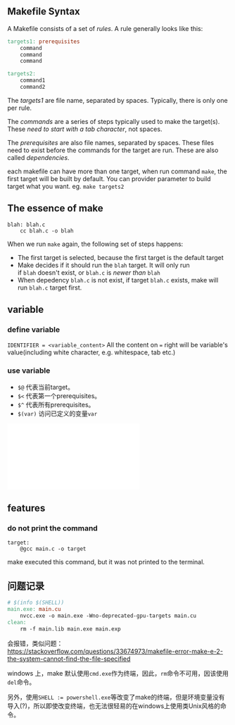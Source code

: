 ## Makefile Syntax
A Makefile consists of a set of _rules_. A rule generally looks like this:
``` makefile
targets1: prerequisites
	command
	command
	command

targets2:
	command1
	command2
```
The _targets1_ are file name, separated by spaces. Typically, there is only one per rule.

The _commands_ are a series of steps typically used to make the target(s). These _need to start with a tab character_, not spaces.

The _prerequisites_ are also file names, separated by spaces. These files need to exist before the commands for the target are run. These are also called _dependencies_.

each makefile can have more than one target, when run command `make`, the first target will be built by default. You can provider parameter to build target what you want. eg. `make targets2`


## The essence of make
```
blah: blah.c
	cc blah.c -o blah
```
When we run `make` again, the following set of steps happens:
- The first target is selected, because the first target is the default target
- Make decides if it should run the `blah` target. It will only run if `blah` doesn't exist, or `blah.c` is _newer than_ `blah`
- When  depedency `blah.c` is not exist, if target `blah.c` exists, make will run `blah.c` target first. 

## variable
### define variable
`IDENTIFIER = <variable_content>`
All the content on `=` right will be variable's value(including white character, e.g. whitespace, tab etc.)
### use variable
- `$@` 代表当前target。
- `$<` 代表第一个prerequisites。
- `$^` 代表所有prerequisites。
- `$(var)` 访问已定义的变量`var`

![makeflow](makeflow.md)


## features
### do not print the command
```
target:
	@gcc main.c -o target
```
make executed this command, but it was not printed to the terminal.

## 问题记录
```Makefile
# $(info $(SHELL))
main.exe: main.cu
    nvcc.exe -o main.exe -Wno-deprecated-gpu-targets main.cu
clean:
    rm -f main.lib main.exe main.exp
```
会报错，类似问题：https://stackoverflow.com/questions/33674973/makefile-error-make-e-2-the-system-cannot-find-the-file-specified

windows 上，make 默认使用`cmd.exe`作为终端，因此，`rm`命令不可用，因该使用`del`命令。

另外，使用`SHELL := powershell.exe`等改变了make的终端，但是环境变量没有导入(?)，所以即使改变终端，也无法很轻易的在windows上使用类Unix风格的命令。